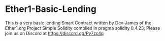 # Ether1-Basic-Lending
This is a very basic lending Smart Contract written by Dev-James of the Ether1.org Project
Simple Solidity complied in pragma solidity 0.4.23;
Please join us on Discord at https://discord.gg/Py7zc4q

